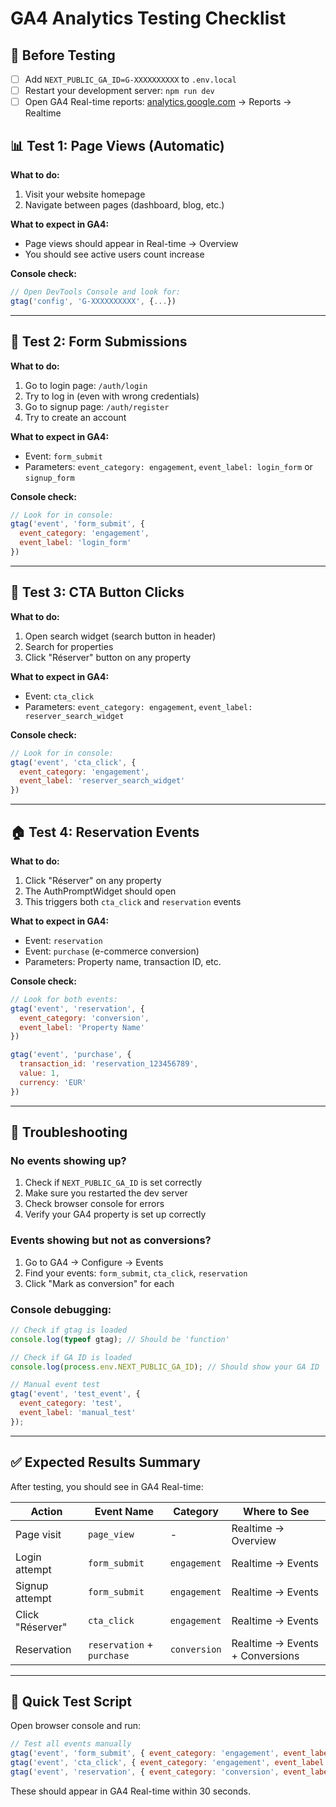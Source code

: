 # GA4 Analytics Testing Checklist

## 🚀 **Before Testing**
- [ ] Add `NEXT_PUBLIC_GA_ID=G-XXXXXXXXXX` to `.env.local`
- [ ] Restart your development server: `npm run dev`
- [ ] Open GA4 Real-time reports: [analytics.google.com](https://analytics.google.com) → Reports → Realtime

## 📊 **Test 1: Page Views (Automatic)**
**What to do:**
1. Visit your website homepage
2. Navigate between pages (dashboard, blog, etc.)

**What to expect in GA4:**
- Page views should appear in Real-time → Overview
- You should see active users count increase

**Console check:**
```javascript
// Open DevTools Console and look for:
gtag('config', 'G-XXXXXXXXXX', {...})
```

---

## 📝 **Test 2: Form Submissions**
**What to do:**
1. Go to login page: `/auth/login`
2. Try to log in (even with wrong credentials)
3. Go to signup page: `/auth/register`
4. Try to create an account

**What to expect in GA4:**
- Event: `form_submit`
- Parameters: `event_category: engagement`, `event_label: login_form` or `signup_form`

**Console check:**
```javascript
// Look for in console:
gtag('event', 'form_submit', {
  event_category: 'engagement',
  event_label: 'login_form'
})
```

---

## 🔘 **Test 3: CTA Button Clicks**
**What to do:**
1. Open search widget (search button in header)
2. Search for properties
3. Click "Réserver" button on any property

**What to expect in GA4:**
- Event: `cta_click`
- Parameters: `event_category: engagement`, `event_label: reserver_search_widget`

**Console check:**
```javascript
// Look for in console:
gtag('event', 'cta_click', {
  event_category: 'engagement',
  event_label: 'reserver_search_widget'
})
```

---

## 🏠 **Test 4: Reservation Events**
**What to do:**
1. Click "Réserver" on any property
2. The AuthPromptWidget should open
3. This triggers both `cta_click` and `reservation` events

**What to expect in GA4:**
- Event: `reservation`
- Event: `purchase` (e-commerce conversion)
- Parameters: Property name, transaction ID, etc.

**Console check:**
```javascript
// Look for both events:
gtag('event', 'reservation', {
  event_category: 'conversion',
  event_label: 'Property Name'
})

gtag('event', 'purchase', {
  transaction_id: 'reservation_123456789',
  value: 1,
  currency: 'EUR'
})
```

---

## 🔧 **Troubleshooting**

### **No events showing up?**
1. Check if `NEXT_PUBLIC_GA_ID` is set correctly
2. Make sure you restarted the dev server
3. Check browser console for errors
4. Verify your GA4 property is set up correctly

### **Events showing but not as conversions?**
1. Go to GA4 → Configure → Events
2. Find your events: `form_submit`, `cta_click`, `reservation`
3. Click "Mark as conversion" for each

### **Console debugging:**
```javascript
// Check if gtag is loaded
console.log(typeof gtag); // Should be 'function'

// Check if GA ID is loaded
console.log(process.env.NEXT_PUBLIC_GA_ID); // Should show your GA ID

// Manual event test
gtag('event', 'test_event', {
  event_category: 'test',
  event_label: 'manual_test'
});
```

---

## ✅ **Expected Results Summary**

After testing, you should see in GA4 Real-time:

| **Action** | **Event Name** | **Category** | **Where to See** |
|------------|----------------|--------------|------------------|
| Page visit | `page_view` | - | Realtime → Overview |
| Login attempt | `form_submit` | `engagement` | Realtime → Events |
| Signup attempt | `form_submit` | `engagement` | Realtime → Events |
| Click "Réserver" | `cta_click` | `engagement` | Realtime → Events |
| Reservation | `reservation` + `purchase` | `conversion` | Realtime → Events + Conversions |

---

## 🎯 **Quick Test Script**

Open browser console and run:
```javascript
// Test all events manually
gtag('event', 'form_submit', { event_category: 'engagement', event_label: 'test_form' });
gtag('event', 'cta_click', { event_category: 'engagement', event_label: 'test_button' });
gtag('event', 'reservation', { event_category: 'conversion', event_label: 'test_property' });
```

These should appear in GA4 Real-time within 30 seconds.
